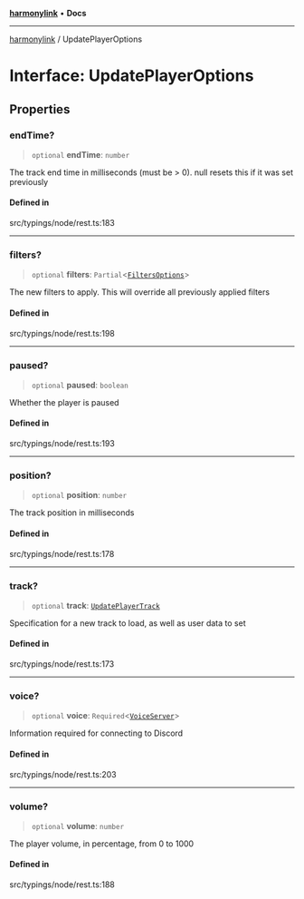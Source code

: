 [**harmonylink**](../README.md) • **Docs**

***

[harmonylink](../globals.md) / UpdatePlayerOptions

# Interface: UpdatePlayerOptions

## Properties

### endTime?

> `optional` **endTime**: `number`

The track end time in milliseconds (must be > 0). null resets this if it was set previously

#### Defined in

src/typings/node/rest.ts:183

***

### filters?

> `optional` **filters**: `Partial`\<[`FiltersOptions`](FiltersOptions.md)\>

The new filters to apply. This will override all previously applied filters

#### Defined in

src/typings/node/rest.ts:198

***

### paused?

> `optional` **paused**: `boolean`

Whether the player is paused

#### Defined in

src/typings/node/rest.ts:193

***

### position?

> `optional` **position**: `number`

The track position in milliseconds

#### Defined in

src/typings/node/rest.ts:178

***

### track?

> `optional` **track**: [`UpdatePlayerTrack`](UpdatePlayerTrack.md)

Specification for a new track to load, as well as user data to set

#### Defined in

src/typings/node/rest.ts:173

***

### voice?

> `optional` **voice**: `Required`\<[`VoiceServer`](VoiceServer.md)\>

Information required for connecting to Discord

#### Defined in

src/typings/node/rest.ts:203

***

### volume?

> `optional` **volume**: `number`

The player volume, in percentage, from 0 to 1000

#### Defined in

src/typings/node/rest.ts:188
